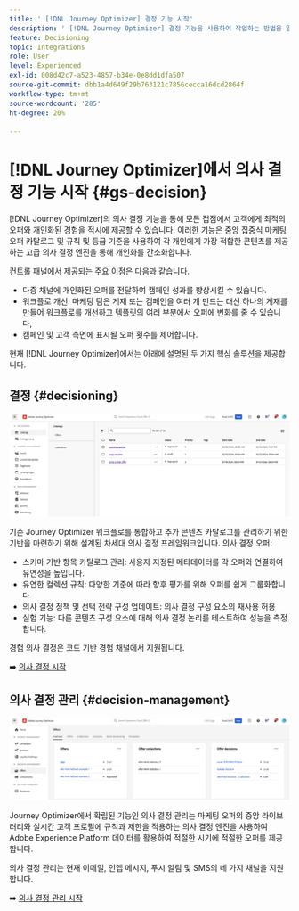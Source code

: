 ```yaml
---
title: ' [!DNL Journey Optimizer] 결정 기능 시작'
description: ' [!DNL Journey Optimizer] 결정 기능을 사용하여 작업하는 방법을 알아봅니다.'
feature: Decisioning
topic: Integrations
role: User
level: Experienced
exl-id: 008d42c7-a523-4857-b34e-0e8dd1dfa507
source-git-commit: dbb1a4d649f29b763121c7856cecca16dcd2864f
workflow-type: tm+mt
source-wordcount: '285'
ht-degree: 20%

---
```


# [!DNL Journey Optimizer]에서 의사 결정 기능 시작 {#gs-decision}

[!DNL Journey Optimizer]의 의사 결정 기능을 통해 모든 접점에서 고객에게 최적의 오퍼와 개인화된 경험을 적시에 제공할 수 있습니다. 이러한 기능은 중앙 집중식 마케팅 오퍼 카탈로그 및 규칙 및 등급 기준을 사용하여 각 개인에게 가장 적합한 콘텐츠를 제공하는 고급 의사 결정 엔진을 통해 개인화를 간소화합니다.

컨트롤 패널에서 제공되는 주요 이점은 다음과 같습니다.

* 다중 채널에 개인화된 오퍼를 전달하여 캠페인 성과를 향상시킬 수 있습니다.
* 워크플로 개선: 마케팅 팀은 게재 또는 캠페인을 여러 개 만드는 대신 하나의 게재를 만들어 워크플로를 개선하고 템플릿의 여러 부분에서 오퍼에 변화를 줄 수 있습니다,
* 캠페인 및 고객 측면에 표시될 오퍼 횟수를 제어합니다.

현재 [!DNL Journey Optimizer]에서는 아래에 설명된 두 가지 핵심 솔루션을 제공합니다.

## 결정 {#decisioning}

![](assets/gs-decisioning.png)

기존 Journey Optimizer 워크플로를 통합하고 추가 콘텐츠 카탈로그를 관리하기 위한 기반을 마련하기 위해 설계된 차세대 의사 결정 프레임워크입니다. 의사 결정 오퍼:

* 스키마 기반 항목 카탈로그 관리: 사용자 지정된 메타데이터를 각 오퍼와 연결하여 유연성을 높입니다.
* 유연한 컬렉션 규칙: 다양한 기준에 따라 향후 평가를 위해 오퍼를 쉽게 그룹화합니다
* 의사 결정 정책 및 선택 전략 구성 업데이트: 의사 결정 구성 요소의 재사용 허용
* 실험 기능: 다른 콘텐츠 구성 요소에 대해 의사 결정 논리를 테스트하여 성능을 측정합니다.

경험 의사 결정은 코드 기반 경험 채널에서 지원됩니다.

➡️ [의사 결정 시작](../experience-decisioning/gs-experience-decisioning.md)

## 의사 결정 관리 {#decision-management}

![](assets/gs-decision-management.png)

Journey Optimizer에서 확립된 기능인 의사 결정 관리는 마케팅 오퍼의 중앙 라이브러리와 실시간 고객 프로필에 규칙과 제한을 적용하는 의사 결정 엔진을 사용하여 Adobe Experience Platform 데이터를 활용하여 적절한 시기에 적절한 오퍼를 제공합니다.

의사 결정 관리는 현재 이메일, 인앱 메시지, 푸시 알림 및 SMS의 네 가지 채널을 지원합니다.

➡️ [의사 결정 관리 시작](../offers/get-started/starting-offer-decisioning.md)
